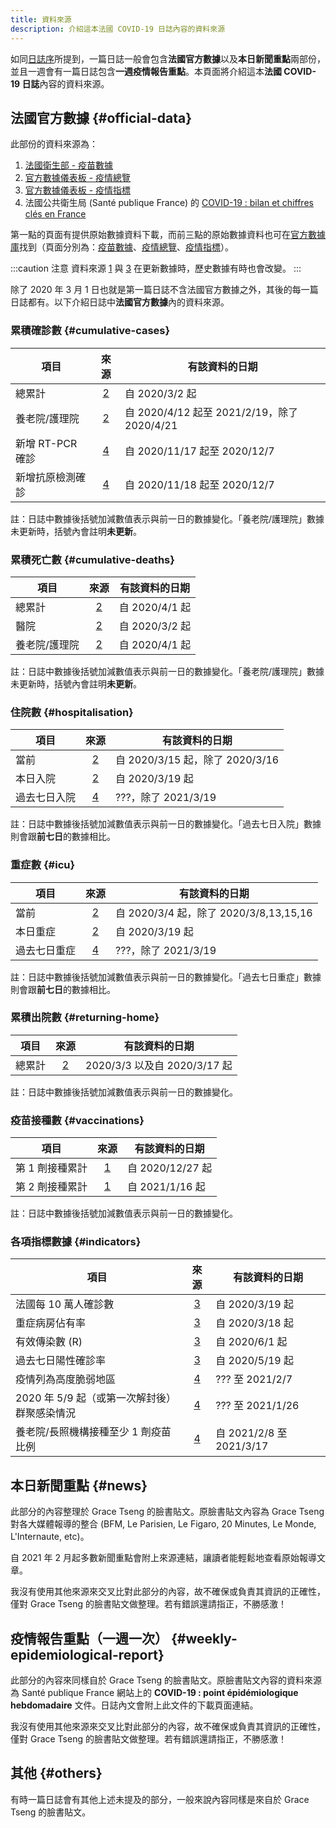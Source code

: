 ```yaml
---
title: 資料來源
description: 介紹這本法國 COVID-19 日誌內容的資料來源
---
```


如同[日誌序](preface.md)所提到，一篇日誌一般會包含**法國官方數據**以及**本日新聞重點**兩部份，並且一週會有一篇日誌包含**一週疫情報告重點**。本頁面將介紹這本**法國 COVID-19 日誌**內容的資料來源。

## 法國官方數據 {#official-data}

此部份的資料來源為：

1. [法國衛生部 - 疫苗數據][vac]
2. [官方數據儀表板 - 疫情總覽][vue]
3. [官方數據儀表板 - 疫情指標][indic]
4. 法國公共衛生局 (Santé publique France) 的 [COVID-19 : bilan et chiffres clés en France][spf]

第一點的頁面有提供原始數據資料下載，而前三點的原始數據資料也可在[官方數據庫][ofcl]找到（頁面分別為：[疫苗數據][ofcl_vac]、[疫情總覽][ofcl_vue]、[疫情指標][ofcl_indic]）。

[vac]: <https://solidarites-sante.gouv.fr/grands-dossiers/vaccin-covid-19/article/le-tableau-de-bord-de-la-vaccination> (法國衛生部 - 疫苗數據)
[vue]: <https://dashboard.covid19.data.gouv.fr/vue-d-ensemble> (官方數據儀表板 - 疫情總覽)
[indic]: <https://dashboard.covid19.data.gouv.fr/suivi-indicateurs> (官方數據儀表板 - 疫情指標)
[spf]: <https://www.santepubliquefrance.fr/dossiers/coronavirus-covid-19/coronavirus-chiffres-cles-et-evolution-de-la-covid-19-en-france-et-dans-le-monde> '法國公共衛生局 (Santé publique France)'

[ofcl]: <https://www.data.gouv.fr/fr/pages/donnees-coronavirus> (官方數據庫)
[ofcl_vac]: <https://www.data.gouv.fr/fr/datasets/donnees-relatives-aux-personnes-vaccinees-contre-la-covid-19-1/> (官方數據庫 - 疫苗數據)
[ofcl_vue]: <https://www.data.gouv.fr/en/datasets/donnees-relatives-a-lepidemie-de-covid-19-en-france-vue-densemble/> (官方數據庫 - 疫情總覽)
[ofcl_indic]: <https://www.data.gouv.fr/fr/datasets/indicateurs-de-suivi-de-lepidemie-de-covid-19/> (官方數據庫 - 疫情指標)


:::caution 注意
資料來源 [1][vac] 與 [3][indic] 在更新數據時，歷史數據有時也會改變。
:::

除了 2020 年 3 月 1 日也就是第一篇日誌不含法國官方數據之外，其後的每一篇日誌都有。以下介紹日誌中**法國官方數據**內的資料來源。

### 累積確診數 {#cumulative-cases}

項目|來源|有該資料的日期
---|:---:|---
總累計|[2][vue]|自 2020/3/2 起
養老院/護理院|[2][vue]|自 2020/4/12 起至 2021/2/19，除了 2020/4/21
新增 RT-PCR 確診|[4][spf]|自 2020/11/17 起至 2020/12/7
新增抗原檢測確診|[4][spf]|自 2020/11/18 起至 2020/12/7

註：日誌中數據後括號加減數值表示與前一日的數據變化。「養老院/護理院」數據未更新時，括號內會註明**未更新**。

### 累積死亡數 {#cumulative-deaths}

項目|來源|有該資料的日期
---|:---:|---
總累計|[2][vue]|自 2020/4/1 起
醫院|[2][vue]|自 2020/3/2 起
養老院/護理院|[2][vue]|自 2020/4/1 起

註：日誌中數據後括號加減數值表示與前一日的數據變化。「養老院/護理院」數據未更新時，括號內會註明**未更新**。

### 住院數 {#hospitalisation}

項目|來源|有該資料的日期
---|:---:|---
當前|[2][vue]|自 2020/3/15 起，除了 2020/3/16
本日入院|[2][vue]|自 2020/3/19 起
過去七日入院|[4][spf]|???，除了 2021/3/19 

註：日誌中數據後括號加減數值表示與前一日的數據變化。「過去七日入院」數據則會跟**前七日**的數據相比。

### 重症數 {#icu}

項目|來源|有該資料的日期
---|:---:|---
當前|[2][vue]|自 2020/3/4 起，除了 2020/3/8,13,15,16
本日重症|[2][vue]|自 2020/3/19 起
過去七日重症|[4][spf]|???，除了 2021/3/19 

註：日誌中數據後括號加減數值表示與前一日的數據變化。「過去七日重症」數據則會跟**前七日**的數據相比。

### 累積出院數 {#returning-home}

項目|來源|有該資料的日期
---|:---:|---
總累計|[2][vue]|2020/3/3 以及自 2020/3/17 起

註：日誌中數據後括號加減數值表示與前一日的數據變化。

### 疫苗接種數 {#vaccinations}

項目|來源|有該資料的日期
---|:---:|---
第 1 劑接種累計|[1][vac]|自 2020/12/27 起
第 2 劑接種累計|[1][vac]|自 2021/1/16 起

註：日誌中數據後括號加減數值表示與前一日的數據變化。

### 各項指標數據 {#indicators}

項目|來源|有該資料的日期
---|:---:|---
法國每 10 萬人確診數|[3][indic]|自 2020/3/19 起
重症病房佔有率|[3][indic]|自 2020/3/18 起
有效傳染數 (R)|[3][indic]|自 2020/6/1 起
過去七日陽性確診率|[3][indic]|自 2020/5/19 起
疫情列為高度脆弱地區|[4][spf]|??? 至 2021/2/7
2020 年 5/9 起（或第一次解封後）群聚感染情況|[4][spf]|??? 至 2021/1/26
養老院/長照機構接種至少 1 劑疫苗比例|[4][spf]|自 2021/2/8 至 2021/3/17

## 本日新聞重點 {#news}

此部分的內容整理於 Grace Tseng 的臉書貼文。原臉書貼文內容為 Grace Tseng 對各大媒體報導的整合 (BFM, Le Parisien, Le Figaro, 20 Minutes, Le Monde, L'Internaute, etc)。

自 2021 年 2 月起多數新聞重點會附上來源連結，讓讀者能輕鬆地查看原始報導文章。

<div className="comment_block">我沒有使用其他來源來交叉比對此部分的內容，故不確保或負責其資訊的正確性，僅對 Grace Tseng 的臉書貼文做整理。若有錯誤還請指正，不勝感激！</div>


## 疫情報告重點（一週一次） {#weekly-epidemiological-report}

此部分的內容來同樣自於 Grace Tseng 的臉書貼文。原臉書貼文內容的資料來源為 Santé publique France 網站上的 **COVID-19 : point épidémiologique hebdomadaire** 文件。日誌內文會附上此文件的下載頁面連結。

<div className="comment_block">我沒有使用其他來源來交叉比對此部分的內容，故不確保或負責其資訊的正確性，僅對 Grace Tseng 的臉書貼文做整理。若有錯誤還請指正，不勝感激！</div>

## 其他 {#others}

有時一篇日誌會有其他上述未提及的部分，一般來說內容同樣是來自於 Grace Tseng 的臉書貼文。
